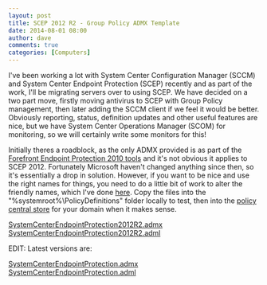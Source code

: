 ```yaml
---
layout: post
title: SCEP 2012 R2 - Group Policy ADMX Template
date: 2014-08-01 08:00
author: dave
comments: true
categories: [Computers]
---
```

I've been working a lot with System Center Configuration Manager (SCCM) and System Center Endpoint Protection (SCEP) recently and as part of the work, I'll be migrating servers over to using SCEP. We have decided on a two part move, firstly moving antivirus to SCEP with Group Policy management, then later adding the SCCM client if we feel it would be better. Obviously reporting, status, definition updates and other useful features are nice, but we have System Center Operations Manager (SCOM) for monitoring, so we will certainly write some monitors for this!

Initially theres a roadblock, as the only ADMX provided is as part of the <a href="http://www.microsoft.com/en-gb/download/details.aspx?id=13088">Forefront Endpoint Protection 2010 tools</a> and it's not obvious it applies to SCEP 2012. Fortunately Microsoft haven't changed anything since then, so it's essentially a drop in solution. However, if you want to be nice and use the right names for things, you need to do a little bit of work to alter the friendly names, which I've done <a href="https://github.com/davegreen/miscellaneous/tree/master/CustomADMX">here</a>. Copy the files into the "%systemroot%\PolicyDefinitions" folder locally to test, then into the <a href="http://support.microsoft.com/kb/929841">policy central store</a> for your domain when it makes sense.

<a href="https://github.com/davegreen/miscellaneous/blob/master/CustomADMX/SystemCenterEndpointProtection2012R2.admx">SystemCenterEndpointProtection2012R2.admx
</a><a href="https://github.com/davegreen/miscellaneous/blob/master/CustomADMX/en-US/SystemCenterEndpointProtection2012R2.adml">SystemCenterEndpointProtection2012R2.adml</a>

EDIT: Latest versions are:

<a href="https://github.com/davegreen/miscellaneous/blob/master/CustomADMX/SystemCenterEndpointProtection.admx">SystemCenterEndpointProtection.admx
</a><a href="https://github.com/davegreen/miscellaneous/blob/master/CustomADMX/en-US/SystemCenterEndpointProtection.adml">SystemCenterEndpointProtection.adml</a>

&nbsp;
